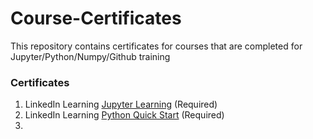 # Course-Certificates
This repository contains certificates for courses that are completed for Jupyter/Python/Numpy/Github training

### Certificates 
1. LinkedIn Learning [Jupyter Learning](https://github.com/mackenziebelchos/Course-Certificates/blob/main/Introducing-Jupyter.md) (Required)
2. LinkedIn Learning [Python Quick Start](https://github.com/mackenziebelchos/Course-Certificates/blob/main/Python-Quick-Start.md) (Required)
3. 
